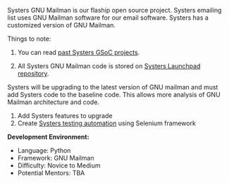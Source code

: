 Systers GNU Mailman is our flaship open source project.  Systers emailing list uses GNU Mailman software for our email software. Systers has a customized version of GNU Mailman. 

Things to note:
1. You can read [past Systers GSoC projects](http://systers.org/systers-dev/doku.php/start).

2. All Systers GNU Mailman code is stored on [Systers Launchpad repository](https://launchpad.net/systers).


Systers will be upgrading to the latest version of GNU mailman and must add Systers code to the baseline code. This allows more analysis of GNU Mailman architecture and code.
1. Add Systers features to upgrade 
2. Create [Systers testing automation](http://systers.org/systers-dev/doku.php/2013_systers-mailman_development_projects) using Selenium framework

**Development Environment:**
* Language: Python
* Framework: GNU Mailman
* Difficulty: Novice to Medium
* Potential Mentors: TBA